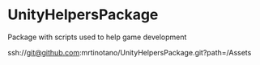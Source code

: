 # UnityHelpersPackage
Package with scripts used to help game development

ssh://git@github.com:mrtinotano/UnityHelpersPackage.git?path=/Assets
